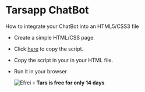 
# Tarsapp ChatBot

How to integrate your ChatBot into an HTML5/CSS3 file


- Create a simple HTML/CSS page.
- Click [here](https://help.hellotars.com/en/articles/1001447-adding-bot-widget-on-your-site) to copy the script.
- Copy the script in your <body> in your HTML file.
- Run it in your browser
  
  
  ![Efrei](https://upload.wikimedia.org/wikipedia/commons/e/e7/Logo-Efrei-Paris-2017.jpg)
:skull: **Tars is free for only 14 days**









